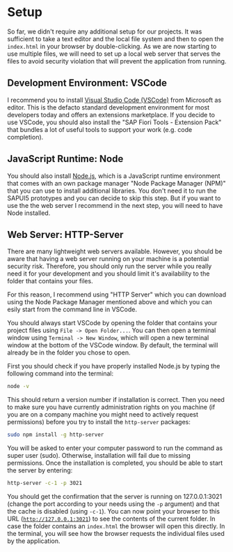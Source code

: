 # Setup

So far, we didn't require any additional setup for our projects. It was sufficient to take a text editor and the local file system and then to open the ``index.html`` in your browser by double-clicking. As we are now starting to use multiple files, we will need to set up a local web server that serves the files to avoid security violation that will prevent the application from running. 

## Development Environment: VSCode

I recommend you to install [Visual Studio Code (VSCode)](https://code.visualstudio.com) from Microsoft as editor. This is the defacto standard development environment for most developers today and offers an extensions marketplace. If you decide to use VSCode, you should also install the "SAP Fiori Tools - Extension Pack" that bundles a lot of useful tools to support your work (e.g. code completion).

## JavaScript Runtime: Node

You should also install [Node.js](https://nodejs.org), which is a JavaScript runtime environment that comes with an own package manager "Node Package Manager (NPM)" that you can use to install additional libraries. You don't need it to run the SAPUI5 prototypes and you can decide to skip this step. But if you want to use the the web server I recommend in the next step, you will need to have Node installed.

## Web Server: HTTP-Server

There are many lightweight web servers available. However, you should be aware that having a web server running on your machine is a potential security risk. Therefore, you should only run the server while you really need it for your development and you should limit it's availability to the folder that contains your files. 

For this reason, I recommend using "HTTP Server" which you can download using the Node Package Manager mentioned above and which you can esily start from the command line in VSCode. 

You should always start VSCode by opening the folder that contains your project files using ``File -> Open Folder...``. You can then open a terminal window using ``Terminal -> New Window``, which will open a new terminal window at the bottom of the VSCode window. By default, the terminal will already be in the folder you chose to open.

First you should check if you have properly installed Node.js by typing the following command into the terminal:

```bash
node -v
```

This should return a version number if installation is correct. Then you need to make sure you have currently administration rights on you machine (if you are on a company machine you might need to actively request permissions) before you try to install the ``http-server`` packages:

```bash
sudo npm install -g http-server
```

You will be asked to enter your computer password to run the command as super user (sudo). Otherwise, installation will fail due to missing permissions. Once the installation is completed, you should be able to start the server by entering:

```bash
http-server -c-1 -p 3021
```

You should get the confirmation that the server is running on 127.0.0.1:3021 (change the port according to your needs using the ``-p`` argument) and that the cache is disabled (using ``-c-1``). You can now point your browser to this URL ([``http://127.0.0.1:3021``](http://127.0.0.1:3021)) to see the contents of the current folder. In case the folder contains an ``index.html`` the browser will open this directly. In the terminal, you will see how the browser requests the individual files used by the application.


